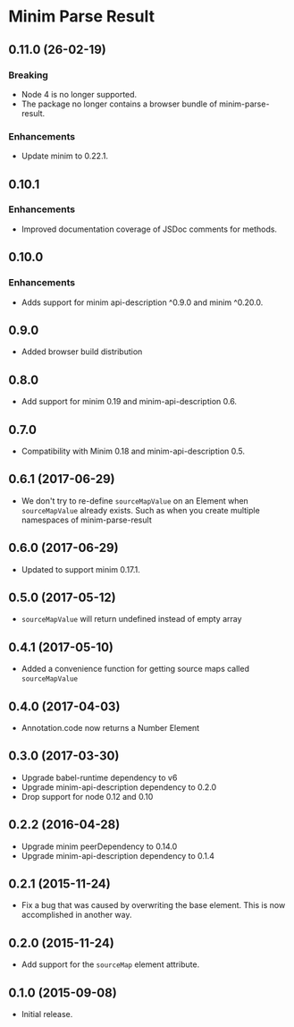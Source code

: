 # Minim Parse Result

## 0.11.0 (26-02-19)

### Breaking

- Node 4 is no longer supported.
- The package no longer contains a browser bundle of minim-parse-result.

### Enhancements

- Update minim to 0.22.1.

## 0.10.1

### Enhancements

- Improved documentation coverage of JSDoc comments for methods.

## 0.10.0

### Enhancements

- Adds support for minim api-description ^0.9.0 and minim ^0.20.0.

## 0.9.0

- Added browser build distribution

## 0.8.0

- Add support for minim 0.19 and minim-api-description 0.6.

## 0.7.0

- Compatibility with Minim 0.18 and minim-api-description 0.5.

## 0.6.1 (2017-06-29)

- We don't try to re-define `sourceMapValue` on an Element when
  `sourceMapValue` already exists. Such as when you create multiple namespaces
  of minim-parse-result

## 0.6.0 (2017-06-29)

- Updated to support minim 0.17.1.

## 0.5.0 (2017-05-12)

- `sourceMapValue` will return undefined instead of empty array

## 0.4.1 (2017-05-10)

- Added a convenience function for getting source maps called `sourceMapValue`

## 0.4.0 (2017-04-03)

- Annotation.code now returns a Number Element

## 0.3.0 (2017-03-30)

- Upgrade babel-runtime dependency to v6
- Upgrade minim-api-description dependency to 0.2.0
- Drop support for node 0.12 and 0.10

## 0.2.2 (2016-04-28)

- Upgrade minim peerDependency to 0.14.0
- Upgrade minim-api-description dependency to 0.1.4

## 0.2.1 (2015-11-24)

- Fix a bug that was caused by overwriting the base element. This is now accomplished in another way.

## 0.2.0 (2015-11-24)

- Add support for the `sourceMap` element attribute.

## 0.1.0 (2015-09-08)

- Initial release.

